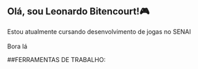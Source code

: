 ## Olá, sou Leonardo Bitencourt!🎮 <br>

Estou atualmente cursando desenvolvimento de jogas no SENAI <br> <br>
Bora lá <br>

##FERRAMENTAS DE TRABALHO:
